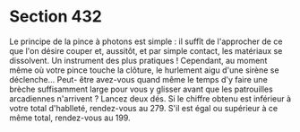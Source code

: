# Section 432

Le principe de la pince à photons est simple : il suffît de 
l'approcher de ce que l'on désire couper et, aussitôt, et par simple 
contact, les matériaux se dissolvent. Un instrument des plus 
pratiques ! Cependant, au moment même où votre pince touche 
la clôture, le hurlement aigu d'une sirène se déclenche... Peut-
être avez-vous quand même le temps d'y faire une brèche 
suffisamment large pour vous y glisser avant que les patrouilles 
arcadiennes n'arrivent ? Lancez deux dés. Si le chiffre obtenu est 
inférieur à votre total d'hablleté, rendez-vous au 279. S'il est 
égal ou supérieur à ce même total, rendez-vous au 199.